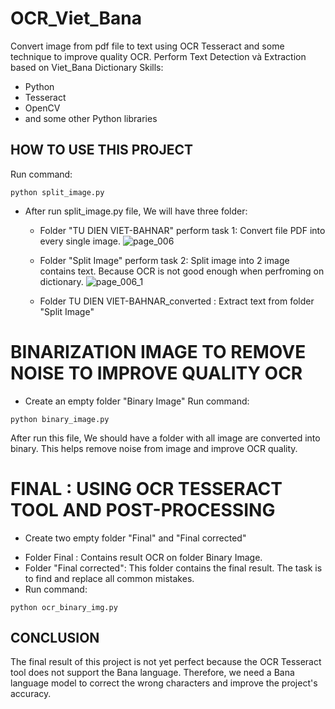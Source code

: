 # OCR_Viet_Bana
Convert image from pdf file to text using OCR Tesseract and some technique to improve quality OCR.
Perform Text Detection và Extraction based on Viet_Bana Dictionary
Skills:

- Python
- Tesseract
- OpenCV
- and some other Python libraries
## HOW TO USE THIS PROJECT
Run command:
```
python split_image.py
```
- After run split_image.py file, We will have three folder:
    + Folder "TU DIEN VIET-BAHNAR" perform task 1: Convert file PDF into every single image.
    ![page_006](https://user-images.githubusercontent.com/120365693/225835125-830f57ad-671c-4535-9137-278c75ba6917.jpg)
    + Folder "Split Image" perform task 2: Split image into 2 image contains text. Because OCR is not good enough when perfroming on dictionary.
    ![page_006_1](https://user-images.githubusercontent.com/120365693/225852152-6d2af0b6-089b-41d0-9e6c-7700966555f5.jpg)

    + Folder TU DIEN VIET-BAHNAR_converted : Extract text from folder "Split Image"

# BINARIZATION IMAGE TO REMOVE NOISE TO IMPROVE QUALITY OCR
- Create an empty folder "Binary Image"
Run command:
```
python binary_image.py
```    
After run this file, We should have a folder with all image are converted into binary.
This helps remove noise from image and improve OCR quality.

# FINAL : USING OCR TESSERACT TOOL AND POST-PROCESSING
- Create two empty folder "Final" and "Final corrected"
+ Folder Final : Contains result OCR on folder Binary Image.
+ Folder "Final corrected": This folder contains the final result. The task is to find and replace all common mistakes.
+ Run command:
```
python ocr_binary_img.py
``` 
## CONCLUSION
The final result of this project is not yet perfect because the OCR Tesseract tool does not support the Bana language. Therefore, we need a Bana language model to correct the wrong characters and improve the project's accuracy.
